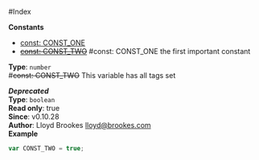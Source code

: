 #Index

**Constants**

* [const: CONST_ONE](#CONST_ONE)
* [~~const: CONST_TWO~~](#CONST_TWO)
<a name="CONST_ONE"></a>
#const: CONST_ONE
the first important constant

**Type**: `number`  
<a name="CONST_TWO"></a>
#~~const: CONST_TWO~~
This variable has all tags set

***Deprecated***  
**Type**: `boolean`  
**Read only**: true  
**Since**: v0.10.28  
**Author**: Lloyd Brookes <lloyd@brookes.com>  
**Example**  
```js
var CONST_TWO = true;
```

